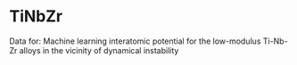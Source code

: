 # TiNbZr
Data for: Machine learning interatomic potential for the low-modulus Ti-Nb-Zr alloys in the vicinity of dynamical instability
